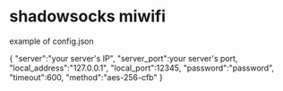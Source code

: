 shadowsocks miwifi
==================

example of config.json

  {
    "server":"your server's IP",
    "server_port":your server's port,
    "local_address":"127.0.0.1",
    "local_port":12345,
    "password":"password",
    "timeout":600,
    "method":"aes-256-cfb"
  }
